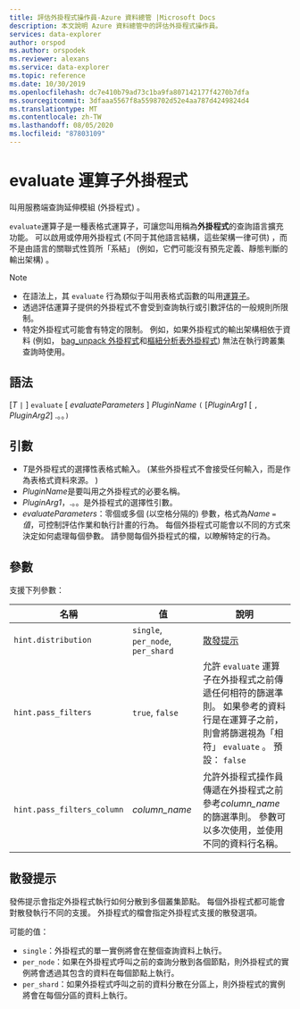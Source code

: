 ```yaml
---
title: 評估外掛程式操作員-Azure 資料總管 |Microsoft Docs
description: 本文說明 Azure 資料總管中的評估外掛程式操作員。
services: data-explorer
author: orspod
ms.author: orspodek
ms.reviewer: alexans
ms.service: data-explorer
ms.topic: reference
ms.date: 10/30/2019
ms.openlocfilehash: dc7e410b79ad73c1ba9fa807142177f4270b7dfa
ms.sourcegitcommit: 3dfaaa5567f8a5598702d52e4aa787d4249824d4
ms.translationtype: MT
ms.contentlocale: zh-TW
ms.lasthandoff: 08/05/2020
ms.locfileid: "87803109"
---
```

# <a name="evaluate-operator-plugins"></a>evaluate 運算子外掛程式

叫用服務端查詢延伸模組 (外掛程式) 。

`evaluate`運算子是一種表格式運算子，可讓您叫用稱為**外掛程式**的查詢語言擴充功能。 可以啟用或停用外掛程式 (不同于其他語言結構，這些架構一律可供) ，而不是由語言的關聯式性質所「系結」 (例如，它們可能沒有預先定義、靜態判斷的輸出架構) 。

> [!NOTE]
> * 在語法上，其 `evaluate` 行為類似于叫用表格式函數的叫用[運算子](./invokeoperator.md)。
> * 透過評估運算子提供的外掛程式不會受到查詢執行或引數評估的一般規則所限制。
> * 特定外掛程式可能會有特定的限制。 例如，如果外掛程式的輸出架構相依于資料 (例如， [bag_unpack 外掛程式](./bag-unpackplugin.md)和[樞紐分析表外掛程式](./pivotplugin.md)) 無法在執行跨叢集查詢時使用。

## <a name="syntax"></a>語法 

[*T* `|` ] `evaluate` [ *evaluateParameters* ] *PluginName* `(` [*PluginArg1* [ `,` *PluginArg2*] .。。`)`

## <a name="arguments"></a>引數

* *T*是外掛程式的選擇性表格式輸入。  (某些外掛程式不會接受任何輸入，而是作為表格式資料來源。 ) 
* *PluginName*是要叫用之外掛程式的必要名稱。
* *PluginArg1*，.。。是外掛程式的選擇性引數。
* *evaluateParameters*：零個或多個 (以空格分隔的) 參數，格式為*Name* `=` *值*，可控制評估作業和執行計畫的行為。 每個外掛程式可能會以不同的方式來決定如何處理每個參數。 請參閱每個外掛程式的檔，以瞭解特定的行為。  

## <a name="parameters"></a>參數

支援下列參數： 

  |名稱                |值                           |說明                                |
  |--------------------|---------------------------------|-------------------------------------------|
  |`hint.distribution` |`single`, `per_node`, `per_shard`| [散發提示](#distribution-hints) |
  |`hint.pass_filters` |`true`, `false`| 允許 `evaluate` 運算子在外掛程式之前傳遞任何相符的篩選準則。 如果參考的資料行是在運算子之前，則會將篩選視為「相符」 `evaluate` 。 預設： `false` |
  |`hint.pass_filters_column` |*column_name*| 允許外掛程式操作員傳遞在外掛程式之前參考*column_name*的篩選準則。 參數可以多次使用，並使用不同的資料行名稱。 |

## <a name="distribution-hints"></a>散發提示

發佈提示會指定外掛程式執行如何分散到多個叢集節點。 每個外掛程式都可能會對散發執行不同的支援。 外掛程式的檔會指定外掛程式支援的散發選項。

可能的值：

* `single`：外掛程式的單一實例將會在整個查詢資料上執行。
* `per_node`：如果在外掛程式呼叫之前的查詢分散到各個節點，則外掛程式的實例將會透過其包含的資料在每個節點上執行。
* `per_shard`：如果外掛程式呼叫之前的資料分散在分區上，則外掛程式的實例將會在每個分區的資料上執行。
